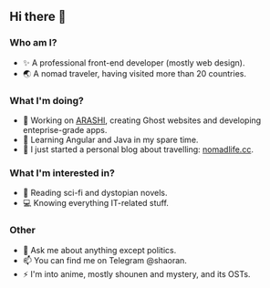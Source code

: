 ## Hi there 👋
### Who am I?
- ✨ A professional front-end developer (mostly web design).
- 🌏 A nomad traveler, having visited more than 20 countries.

### What I'm doing?
- 🔭 Working on [ARASHI](https://arashi.io), creating Ghost websites and developing enteprise-grade apps.
- 🌱 Learning Angular and Java in my spare time.
- 📝 I just started a personal blog about travelling: [nomadlife.cc](https://nomadlife.cc).

### What I'm interested in?
- 📖 Reading sci-fi and dystopian novels.
- 💻 Knowing everything IT-related stuff.

### Other
- 💬 Ask me about anything except politics.
- 📫 You can find me on Telegram @shaoran.
- ⚡ I'm into anime, mostly shounen and mystery, and its OSTs.
